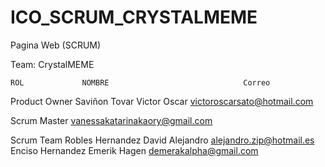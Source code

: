# ICO_SCRUM_CRYSTALMEME
Pagina Web (SCRUM)

Team: CrystalMEME

	ROL				NOMBRE 								Correo

Product Owner	Saviñon Tovar Victor Oscar			victoroscarsato@hotmail.com

Scrum Master										vanessakatarinakaory@gmail.com

Scrum Team 		Robles Hernandez David Alejandro 	alejandro.zip@hotmail.es
				Enciso Hernandez Emerik Hagen 		demerakalpha@gmail.com